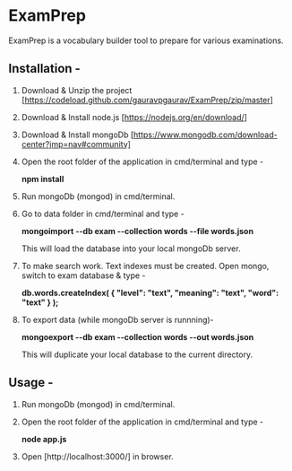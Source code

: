 # ExamPrep
ExamPrep is a vocabulary builder tool to prepare for various examinations.

## Installation -
1. Download & Unzip the project [https://codeload.github.com/gauravpgaurav/ExamPrep/zip/master]
2. Download & Install node.js [https://nodejs.org/en/download/]
3. Download & Install mongoDb [https://www.mongodb.com/download-center?jmp=nav#community]
4. Open the root folder of the application in cmd/terminal and type -

    **npm install**

5. Run mongoDb (mongod) in cmd/terminal.
7. Go to data folder in cmd/terminal and type -

      **mongoimport --db exam --collection words --file words.json**

   This will load the database into your local mongoDb server.
7. To make search work. Text indexes must be created. Open mongo, switch to exam database & type -

	**db.words.createIndex(
   {
     	"level": "text",
     	"meaning": "text",
	"word": "text"
   }
 );**


8. To export data (while mongoDb server is runnning)-

    **mongoexport --db exam --collection words --out words.json**

   This will duplicate your local database to the current directory.


## Usage -
1. Run mongoDb (mongod) in cmd/terminal.
2. Open the root folder of the application in cmd/terminal and type -

     **node app.js**
3. Open [http://localhost:3000/] in browser.
